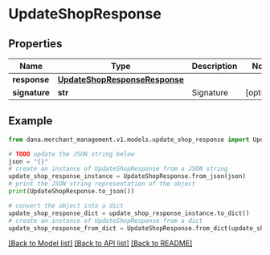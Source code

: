 # UpdateShopResponse


## Properties

Name | Type | Description | Notes
------------ | ------------- | ------------- | -------------
**response** | [**UpdateShopResponseResponse**](UpdateShopResponseResponse.md) |  | 
**signature** | **str** | Signature | [optional] 

## Example

```python
from dana.merchant_management.v1.models.update_shop_response import UpdateShopResponse

# TODO update the JSON string below
json = "{}"
# create an instance of UpdateShopResponse from a JSON string
update_shop_response_instance = UpdateShopResponse.from_json(json)
# print the JSON string representation of the object
print(UpdateShopResponse.to_json())

# convert the object into a dict
update_shop_response_dict = update_shop_response_instance.to_dict()
# create an instance of UpdateShopResponse from a dict
update_shop_response_from_dict = UpdateShopResponse.from_dict(update_shop_response_dict)
```
[[Back to Model list]](../README.md#documentation-for-models) [[Back to API list]](../README.md#documentation-for-api-endpoints) [[Back to README]](../README.md)



